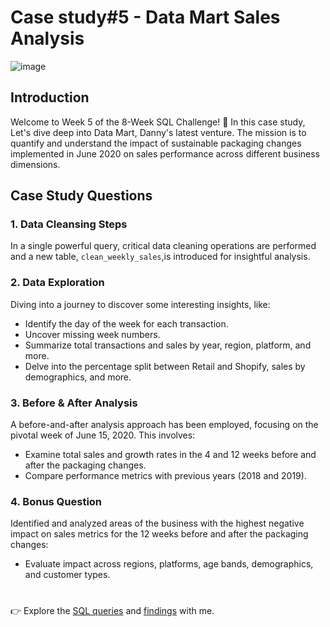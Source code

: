 # Case study#5 - Data Mart Sales Analysis

![image](https://github.com/roysushmita/8-weeks-SQL-challenge/assets/129031314/74c0abcd-62e4-4540-be08-cd2f238c22d5)


## Introduction
Welcome to Week 5 of the 8-Week SQL Challenge! 🚀 In this case study, Let's dive deep into Data Mart, Danny's latest venture. The mission is to quantify and understand the impact of sustainable packaging changes implemented in June 2020 on sales performance across different business dimensions.

## Case Study Questions
### 1. Data Cleansing Steps
In a single powerful query, critical data cleaning operations are performed and a new table, `clean_weekly_sales`,is introduced for insightful analysis.

### 2. Data Exploration
Diving into a journey to discover some interesting insights, like:
- Identify the day of the week for each transaction.
- Uncover missing week numbers.
- Summarize total transactions and sales by year, region, platform, and more.
- Delve into the percentage split between Retail and Shopify, sales by demographics, and more.

### 3. Before & After Analysis
A before-and-after analysis approach has been employed, focusing on the pivotal week of June 15, 2020. This involves:
- Examine total sales and growth rates in the 4 and 12 weeks before and after the packaging changes.
- Compare performance metrics with previous years (2018 and 2019).

### 4. Bonus Question
Identified and analyzed areas of the business with the highest negative impact on sales metrics for the 12 weeks before and after the packaging changes:
- Evaluate impact across regions, platforms, age bands, demographics, and customer types.


#

👉 Explore the [SQL queries](https://github.com/roysushmita/8-weeks-SQL-challenge/tree/main/Case%20study%235/SQL%20query) and [findings]() with me.


